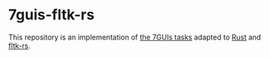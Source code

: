 # 7guis-fltk-rs

This repository is an implementation of [the 7GUIs tasks](https://eugenkiss.github.io/7guis/) adapted to [Rust](https://www.rust-lang.org/) and [fltk-rs](https://github.com/MoAlyousef/fltk-rs).